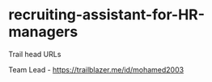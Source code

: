 # recruiting-assistant-for-HR-managers

Trail head URLs

Team Lead - https://trailblazer.me/id/mohamed2003
